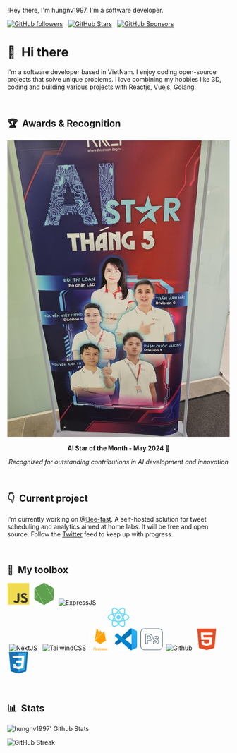!Hey there, I'm hungnv1997. I'm a software developer.

 [![GitHub followers](https://img.shields.io/github/followers/hungnv1997?logo=GitHub&style=for-the-badge)](https://github.com/hungnv1997) &nbsp; [![GitHub Stars](https://img.shields.io/github/stars/hungnv1997?logo=github&style=for-the-badge)](https://github.com/hungnv1997) &nbsp; [![GitHub Sponsors](https://img.shields.io/github/sponsors/hungnv1997?color=BF4B8A&logo=githubsponsors&style=for-the-badge&label=Sponsor%20on%20Github)](https://github.com/sponsors/hungnv1997)

# 👋 &nbsp;Hi there

I'm a software developer based in VietNam. I enjoy coding open-source projects that solve unique problems. I love combining my hobbies like 3D, coding and building various projects with Reactjs, Vuejs, Golang.

&nbsp;

## 🏆 &nbsp;Awards & Recognition

<div align="center">
  <img src="award-1.jpeg" alt="AI Star Award - May 2024" width="600"/>
  
  **AI Star of the Month - May 2024** 🌟
  
  *Recognized for outstanding contributions in AI development and innovation*
</div>

&nbsp;

## 👇 &nbsp;Current project

I'm currently working on [@Bee-fast](https://www.npmjs.com/package/bee-fast). A self-hosted solution for tweet scheduling and analytics aimed at home labs. It will be free and open source. Follow the [Twitter](https://twitter.com/tweetormator) feed to keep up with progress.

&nbsp;

<!-- ## ✏️ &nbsp;Blog posts -->

<!-- BLOG-POST-LIST:START -->
<!-- - [Reverse engineering Reolink cameras for custom scenes and modes with Home Automation](https://cyris.io/blog/reverse-engineer-reolink)
- [Reverse engineering a private API with MITM Proxy](https://cyris.io/blog/reverse-engineer-api-copy)
- [Generating dynamic images on the fly for Email Marketing](https://cyris.io/blog/canvas-image-generation)
- [Use Twitter to find developer friends near you](https://cyris.io/blog/find-developer-friends) -->
<!-- BLOG-POST-LIST:END -->

<!-- &nbsp; -->

## 🧰 &nbsp;My toolbox

<img  src="https://raw.githubusercontent.com/devicons/devicon/1119b9f84c0290e0f0b38982099a2bd027a48bf1/icons/javascript/javascript-original.svg" alt="JavaScript" width="50" height="50"/> &nbsp;<img  src="https://raw.githubusercontent.com/devicons/devicon/1119b9f84c0290e0f0b38982099a2bd027a48bf1/icons/nodejs/nodejs-plain.svg" alt="NodeJS" width="50" height="50"/> &nbsp;<img  src="https://github.com/CyrisXD/CyrisXD/raw/master/assets/ExpressJS.png" alt="ExpressJS"/> &nbsp; <img  src="https://raw.githubusercontent.com/devicons/devicon/1119b9f84c0290e0f0b38982099a2bd027a48bf1/icons/react/react-original.svg" alt="ReactJS" width="50" height="50" style="margin:0 auto; display:block;"/> &nbsp;<img  src="https://github.com/CyrisXD/CyrisXD/raw/master/assets/NextJS.png" alt="NextJS"/> &nbsp; <img  src="https://github.com/CyrisXD/CyrisXD/raw/master/assets/TailwindCSS.png" alt="TailwindCSS"/> &nbsp;<img src="https://raw.githubusercontent.com/devicons/devicon/1119b9f84c0290e0f0b38982099a2bd027a48bf1/icons/firebase/firebase-plain-wordmark.svg" alt="Firebase" width="50" height="50"/> &nbsp;<img  src="https://raw.githubusercontent.com/devicons/devicon/1119b9f84c0290e0f0b38982099a2bd027a48bf1/icons/vscode/vscode-original.svg" alt="VSCode" width="50" height="50"/> &nbsp;<img  src="https://raw.githubusercontent.com/devicons/devicon/1119b9f84c0290e0f0b38982099a2bd027a48bf1/icons/photoshop/photoshop-line.svg" alt="Photoshop" width="50" height="50"/> &nbsp;<img  src="https://github.com/CyrisXD/CyrisXD/raw/master/assets/Github.png" alt="Github"/> &nbsp;<img  src="https://raw.githubusercontent.com/devicons/devicon/1119b9f84c0290e0f0b38982099a2bd027a48bf1/icons/html5/html5-plain.svg" alt="HTML5" width="50" height="50"/> &nbsp;<img  src="https://raw.githubusercontent.com/devicons/devicon/1119b9f84c0290e0f0b38982099a2bd027a48bf1/icons/css3/css3-original.svg" alt="CSS3" width="50" height="50"/>

&nbsp;

<!-- ## 🖥 &nbsp;Past work

[![Readme Card](https://github-readme-stats.vercel.app/api/pin/?username=CyrisXD&repo=Pwnagetty&bg_color=0d1116&title_color=ce09ec&text_color=a4aacb&icon_color=007ec6)](https://github.com/hungnv1997/Pwnagetty) &nbsp; 

&nbsp; -->

## 📊 &nbsp;Stats

![hungnv1997' Github Stats](https://github-readme-stats.vercel.app/api?username=hungnv1997&hide=contribs,prs&show_icons=true&bg_color=0d1116&title_color=ce09ec&text_color=a4aacb&icon_color=007ec6)

![GitHub Streak](https://github-readme-streak-stats.herokuapp.com/?user=hungnv1997&theme=dark&count_private=true&bg_color=0d1116&title_color=ce09ec&text_color=a4aacb&icon_color=007ec6)

